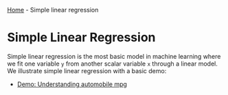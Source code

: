 [Home](../sequence.md) - Simple linear regression 

# Simple Linear Regression

Simple linear regression is the most basic model in machine learning
where we fit one variable `y` from another scalar variable `x` through
a linear model.  We illustrate simple linear regression with a basic demo:

* [Demo:  Understanding automobile mpg](auto_mpg.ipynb)




